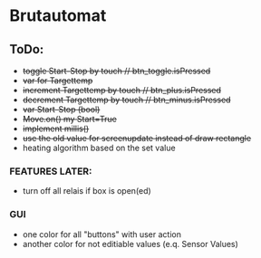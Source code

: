 # Brutautomat
## ToDo:
- ~~toggle Start-Stop by touch // btn_toggle.isPressed~~
- ~~var for Targettemp~~
- ~~increment Targettemp by touch // btn_plus.isPressed~~
- ~~decrement Targettemp by touch // btn_minus.isPressed~~
- ~~var Start-Stop (bool)~~
- ~~Move.on() my Start=True~~
- ~~implement millis()~~
- ~~use the old value for screenupdate instead of draw rectangle~~
- heating algorithm based on the set value

### FEATURES LATER:
- turn off all relais if box is open(ed)

### GUI
- one color for all "buttons" with user action
- another color for not editiable values (e.q. Sensor Values)
